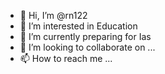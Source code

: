 - 👋 Hi, I’m @rn122
- 👀 I’m interested in Education
- 🌱 I’m currently preparing for Ias
- 💞️ I’m looking to collaborate on ...
- 📫 How to reach me ...

<!---
rn122/rn122 is a ✨ special ✨ repository because its `README.md` (this file) appears on your GitHub profile.
You can click the Preview link to take a look at your changes.
--->
